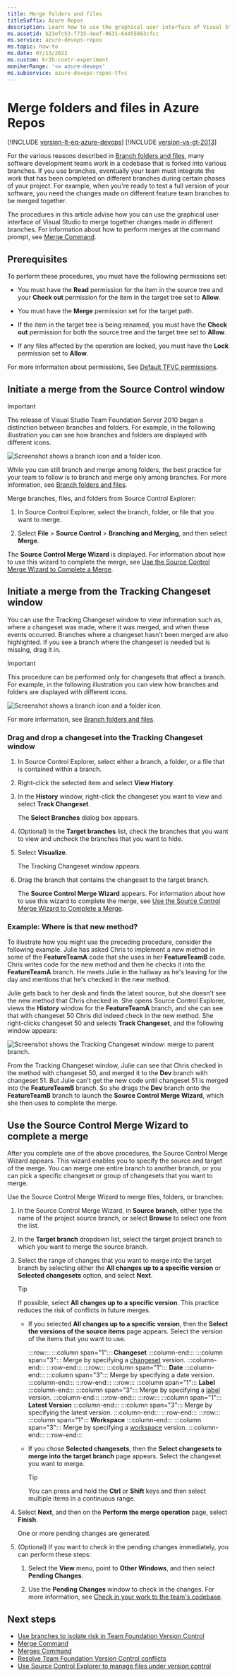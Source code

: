 ```yaml
---
title: Merge folders and files
titleSuffix: Azure Repos
description: Learn how to use the graphical user interface of Visual Studio to merge together changes made in different branches in Azure Repos.
ms.assetid: b23efc53-f715-4eef-9631-64455663cfcc
ms.service: azure-devops-repos
ms.topic: how-to
ms.date: 07/13/2022
ms.custom: kr2b-contr-experiment
monikerRange: '<= azure-devops'
ms.subservice: azure-devops-repos-tfvc
---
```


# Merge folders and files in Azure Repos

[!INCLUDE [version-lt-eq-azure-devops](../../includes/version-lt-eq-azure-devops.md)]
[!INCLUDE [version-vs-gt-2013](../../includes/version-vs-gt-2013.md)]

For the various reasons described in [Branch folders and files](branch-folders-files.md), many software development teams work in a codebase that is forked into various branches. If you use branches, eventually your team must integrate the work that has been completed on different branches during certain phases of your project. For example, when you're ready to test a full version of your software, you need the changes made on different feature team branches to be merged together.

The procedures in this article advise how you can use the graphical user interface of Visual Studio to merge together changes made in different branches. For information about how to perform merges at the command prompt, see [Merge Command](merge-command.md).

## Prerequisites

To perform these procedures, you must have the following permissions set:

- You must have the **Read** permission for the item in the source tree and your **Check out** permission for the item in the target tree set to **Allow**.

- You must have the **Merge** permission set for the target path.

- If the item in the target tree is being renamed, you must have the **Check out** permission for both the source tree and the target tree set to **Allow**.

- If any files affected by the operation are locked, you must have the **Lock** permission set to **Allow**.

For more information about permissions, See [Default TFVC permissions](../../organizations/security/default-tfvc-permissions.md).

## Initiate a merge from the Source Control window

> [!IMPORTANT]
> The release of Visual Studio Team Foundation Server 2010 began a distinction between branches and folders. For example, in the following illustration you can see how branches and folders are displayed with different icons.
>
> ![Screenshot shows a branch icon and a folder icon.](media/merge-folders-files/IC268252.png)
>
> While you can still branch and merge among folders, the best practice for your team to follow is to branch and merge only among branches. For more information, see [Branch folders and files](branch-folders-files.md).

Merge branches, files, and folders from Source Control Explorer:

1. In Source Control Explorer, select the branch, folder, or file that you want to merge.

2. Select **File** > **Source Control** > **Branching and Merging**, and then select **Merge**.

  The **Source Control Merge Wizard** is displayed. For information about how to use this wizard to complete the merge, see [Use the Source Control Merge Wizard to Complete a Merge](merge-folders-files.md#sourcecontrolwizard).

## Initiate a merge from the Tracking Changeset window

You can use the Tracking Changeset window to view information such as, where a changeset was made, where it was merged, and when these events occurred. Branches where a changeset hasn't been merged are also highlighted. If you see a branch where the changeset is needed but is missing, drag it in.

> [!IMPORTANT]
> This procedure can be performed only for changesets that affect a branch. For example, in the following illustration you can view how branches and folders are displayed with different icons.
>
> ![Screenshot shows a branch icon and a folder icon.](media/merge-folders-files/IC268252.png)
>
> For more information, see [Branch folders and files](branch-folders-files.md).

### Drag and drop a changeset into the Tracking Changeset window

1. In Source Control Explorer, select either a branch, a folder, or a file that is contained within a branch.

2. Right-click the selected item and select **View History**.

3. In the **History** window, right-click the changeset you want to view and select **Track Changeset**.

   The **Select Branches** dialog box appears.

4. (Optional) In the **Target branches** list, check the branches that you want to view and uncheck the branches that you want to hide.

5. Select **Visualize**.

   The Tracking Changeset window appears.

6. Drag the branch that contains the changeset to the target branch.

   The **Source Control Merge Wizard** appears. For information about how to use this wizard to complete the merge, see [Use the Source Control Merge Wizard to Complete a Merge](merge-folders-files.md#sourcecontrolwizard).

### Example: Where is that new method?

To illustrate how you might use the preceding procedure, consider the following example. Julie has asked Chris to implement a new method in some of the **FeatureTeamA** code that she uses in her **FeatureTeamB** code. Chris writes code for the new method and then he checks it into the **FeatureTeamA** branch. He meets Julie in the hallway as he's leaving for the day and mentions that he's checked in the new method.

Julie gets back to her desk and finds the latest source, but she doesn't see the new method that Chris checked in. She opens Source Control Explorer, views the **History** window for the **FeatureTeamA** branch, and she can see that with changeset 50 Chris did indeed check in the new method. She right-clicks changeset 50 and selects **Track Changeset**, and the following window appears:

![Screenshot shows the Tracking Changeset window: merge to parent branch.](media/merge-folders-files/IC269735.png)

From the Tracking Changeset window, Julie can see that Chris checked in the method with changeset 50, and merged it to the **Dev** branch with changeset 51. But Julie can't get the new code until changeset 51 is merged into the **FeatureTeamB** branch. So she drags the **Dev** branch onto the **FeatureTeamB** branch to launch the **Source Control Merge Wizard**, which she then uses to complete the merge.

<a name="sourcecontrolwizard"></a>

## Use the Source Control Merge Wizard to complete a merge

After you complete one of the above procedures, the Source Control Merge Wizard appears. This wizard enables you to specify the source and target of the merge. You can merge one entire branch to another branch, or you can pick a specific changeset or group of changesets that you want to merge.

Use the Source Control Merge Wizard to merge files, folders, or branches:

1. In the Source Control Merge Wizard, in **Source branch**, either type the name of the project source branch, or select **Browse** to select one from the list.

2. In the **Target branch** dropdown list, select the target project branch to which you want to merge the source branch.

3. Select the range of changes that you want to merge into the target branch by selecting either the **All changes up to a specific version** or **Selected changesets** option, and select **Next**.

   > [!TIP]
   > If possible, select **All changes up to a specific version**. This practice reduces the risk of conflicts in future merges.

   - If you selected **All changes up to a specific version**, then the **Select the versions of the source items** page appears. Select the version of the items that you want to use.

        :::row:::
          :::column span="1":::
          **Changeset**
          :::column-end:::
          :::column span="3":::
          Merge by specifying a [changeset](find-view-changesets.md) version.
          :::column-end:::
        :::row-end:::
        :::row:::
          :::column span="1":::
          **Date**
          :::column-end:::
          :::column span="3":::
          Merge by specifying a date version.
          :::column-end:::
        :::row-end:::
        :::row:::
          :::column span="1":::
          **Label**
          :::column-end:::
          :::column span="3":::
          Merge by specifying a [label](use-labels-take-snapshot-your-files.md) version.
          :::column-end:::
        :::row-end:::
        :::row:::
          :::column span="1":::
          **Latest Version**
          :::column-end:::
          :::column span="3":::
          Merge by specifying the latest version.
          :::column-end:::
        :::row-end:::
        :::row:::
          :::column span="1":::
          **Workspace**
          :::column-end:::
          :::column span="3":::
          Merge by specifying a [workspace](create-work-workspaces.md) version.
          :::column-end:::
        :::row-end:::

   - If you chose **Selected changesets**, then the **Select changesets to merge into the target branch** page appears. Select the changeset you want to merge.

     > [!TIP]
     > You can press and hold the **Ctrl** or **Shift** keys and then select multiple items in a continuous range.

4. Select **Next**, and then on the **Perform the merge operation** page, select **Finish**.

   One or more pending changes are generated.

5. (Optional) If you want to check in the pending changes immediately, you can perform these steps:

   1. Select the **View** menu, point to **Other Windows**, and then select **Pending Changes**.

   2. Use the **Pending Changes** window to check in the changes. For more information, see [Check in your work to the team's codebase](check-your-work-team-codebase.md).

## Next steps

- [Use branches to isolate risk in Team Foundation Version Control](./branching-strategies-with-tfvc.md)
- [Merge Command](merge-command.md)
- [Merges Command](merges-command.md)
- [Resolve Team Foundation Version Control conflicts](resolve-team-foundation-version-control-conflicts.md)
- [Use Source Control Explorer to manage files under version control](use-source-control-explorer-manage-files-under-version-control.md)
